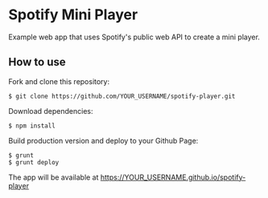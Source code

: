 # Spotify Mini Player

Example web app that uses Spotify's public web API to create a mini player.

## How to use

Fork and clone this repository:

    $ git clone https://github.com/YOUR_USERNAME/spotify-player.git

Download dependencies:

    $ npm install

Build production version and deploy to your Github Page:

    $ grunt
    $ grunt deploy

The app will be available at https://YOUR_USERNAME.github.io/spotify-player